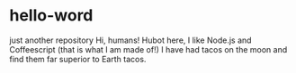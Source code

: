 # hello-word
just another repository
Hi, humans! 
Hubot here, I like Node.js and Coffeescript (that is what I am made of!)
I have had tacos on the moon and find them far superior to Earth tacos.
